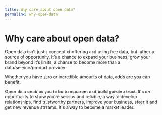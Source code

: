 ```yaml
---
title: Why care about open data?
permalink: why-open-data
---
```


# Why care about open data?

Open data isn’t just a concept of offering and using free data, but rather a source of opportunity. It’s a chance to expand your business, grow your brand beyond it’s limits, a chance to become more than a data/service/product provider.

Whether you have zero or incredible amounts of data, odds are you can benefit.

Open data enables you to be transparent and build genuine trust. It's an opportunity to show you’re serious and reliable, a way to develop relationships, find trustworthy partners, improve your business, steer it and get new revenue streams. It's a way to become a market leader.